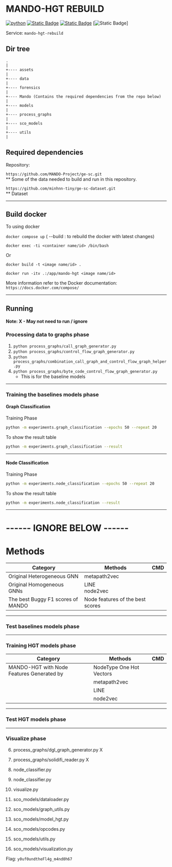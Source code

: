 # MANDO-HGT REBUILD

[![python](https://img.shields.io/badge/python-3.10.12-blue)](https://www.python.org/)
[![Static Badge](https://img.shields.io/badge/Ubuntu-22.04-orange)](https://releases.ubuntu.com/jammy/)
[![Static Badge](https://img.shields.io/badge/Docker-latest-teal)](https://docker.com/)
[![Static Badge](https://img.shields.io/badge/CUDA-12.1-green)]

Service: `mando-hgt-rebuild`

## Dir tree

```
.
|
+---- assets
|
+---- data
|
+---- forensics
|
+---- Mando (Contains the required dependencies from the repo below)
|
+---- models
|
+---- process_graphs
|
+---- sco_models
|
+---- utils
|

```

## Required dependencies

Repository:

`https://github.com/MANDO-Project/ge-sc.git`
\
\*\* Some of the data needed to build and run in this repository.

`https://github.com/minhnn-tiny/ge-sc-dataset.git`
\
\*\* Dataset

---

## Build docker

To using docker

`docker compose up` ( --build : to rebuild the docker with latest changes)

`docker exec -ti <container name/id> /bin/bash`

Or

`docker build -t <image name/id> .`

`docker run -itv .:/app/mando-hgt <image name/id>`

More information refer to the Docker documentation:
`https://docs.docker.com/compose/`

---

## Running

#### Note: X - May not need to run / ignore

### Processing data to graphs phase

1. `python process_graphs/call_graph_generator.py`
2. `python process_graphs/control_flow_graph_generator.py`
3. `python process_graphs/combination_call_graph_and_control_flow_graph_helper.py`
4. `python process_graphs/byte_code_control_flow_graph_generator.py`
   - This is for the baseline models

---

### Training the baselines models phase

#### Graph Classification

Training Phase

```bash
python -m experiments.graph_classification --epochs 50 --repeat 20
```

To show the result table

```bash
python -m experiments.graph_classification --result
```

---

#### Node Classification

Training Phase

```bash
python -m experiments.node_classification --epochs 50 --repeat 20
```

To show the result table

```bash
python -m experiments.node_classification --result
```

---

# ------ IGNORE BELOW ------

# Methods

| Category                          | Methods                          | CMD |
| --------------------------------- | -------------------------------- | --- |
| Original Heterogeneous GNN        | metapath2vec                     |     |
| Original Homogeneous GNNs         | LINE <br> node2vec               |     |
| The best Buggy F1 scores of MANDO | Node features of the best scores |     |

---

### Test baselines models phase

---

### Training HGT models phase

| Category                                  | Methods                  | CMD |
| ----------------------------------------- | ------------------------ | --- |
| MANDO-HGT with Node Features Generated by | NodeType One Hot Vectors |     |
|                                           | metapath2vec             |     |
|                                           | LINE                     |     |
|                                           | node2vec                 |     |

---

### Test HGT models phase

---

### Visualize phase

6. process_graphs/dgl_graph_generator.py X
7. process_graphs/solidifi_reader.py X

8. node_classifier.py
9. node_classifier.py
10. visualize.py

11. sco_models/dataloader.py
12. sco_models/graph_utils.py
13. sco_models/model_hgt.py
14. sco_models/opcodes.py
15. sco_models/utils.py
16. sco_models/visualization.py

Flag: `y0uf0undtheFl4g_m4nd0h67`
